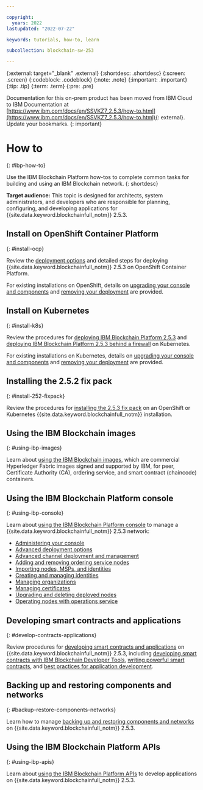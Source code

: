 ```yaml
---

copyright:
  years: 2022
lastupdated: "2022-07-22"

keywords: tutorials, how-to, learn

subcollection: blockchain-sw-253

---
```


{:external: target="_blank" .external}
{:shortdesc: .shortdesc}
{:screen: .screen}
{:codeblock: .codeblock}
{:note: .note}
{:important: .important}
{:tip: .tip}
{:term: .term}
{:pre: .pre}




Documentation for this on-prem product has been moved from IBM Cloud to IBM Documentation at [https://www.ibm.com/docs/en/SSVKZ7_2.5.3/how-to.html](https://www.ibm.com/docs/en/SSVKZ7_2.5.3/how-to.html){: external}. Update your bookmarks.
{: important}

# How to
{: #ibp-how-to}

Use the IBM Blockchain Platform how-tos to complete common tasks for building and using an IBM Blockchain network. 
{: shortdesc}

**Target audience:** This topic is designed for architects, system administrators, and developers who are responsible 
for planning, configuring, and developing applications for {{site.data.keyword.blockchainfull_notm}} 2.5.3.


## Install on OpenShift Container Platform 
{: #install-ocp}

Review the [deployment options](howto-deployment-options.md) and detailed steps for 
deploying {{site.data.keyword.blockchainfull_notm}} 2.5.3 on OpenShift Container Platform. 

For existing installations on OpenShift, details on [upgrading your console and components](howto/console-upgrade-ocp.md) 
and [removing your deployment](howto/console-delete-ocp.md) are provided.


## Install on Kubernetes
{: #install-k8s}

Review the procedures for [deploying IBM Blockchain Platform 2.5.3](howto/console-deploy-k8.md) and 
[deploying IBM Blockchain Platform 2.5.3 behind a firewall](howto/console-deploy-k8-firewall.md) on Kubernetes.

For existing installations on Kubernetes, details on [upgrading your console and components](howto/console-upgrade-k8.md) and 
[removing your deployment](howto/console-delete-k8.md) are provided.


## Installing the 2.5.2 fix pack
{: #install-252-fixpack}

Review the procedures for [installing the 2.5.3 fix pack](howto/console-deploy-k8.md) on an OpenShift or  
Kubernetes {{site.data.keyword.blockchainfull_notm}} installation.


## Using the IBM Blockchain images
{: #using-ibp-images}

Learn about [using the IBM Blockchain images](internal/blockchain_images.md), which are commercial Hyperledger Fabric images 
signed and supported by IBM, for peer, Certificate Authority (CA), ordering service, and smart contract (chaincode) containers. 


## Using the IBM Blockchain Platform console
{: #using-ibp-console}

Learn about [using the IBM Blockchain Platform console](howto-using-ibp-console.md) to manage a {{site.data.keyword.blockchainfull_notm}} 2.5.3 network:

* [Administering your console](howto/console-ocp-manage.md)
* [Advanced deployment options](ibp-console-advanced-deployment.md)
* [Advanced channel deployment and management](ibp-console-advanced-channel.md)
* [Adding and removing ordering service nodes](ibp-console-add-remove-raft.md)
* [Importing nodes, MSPs, and identities](ibp-console-import-nodes.md)
* [Creating and managing identities](ibp-console-identities.md)
* [Managing organizations](ibp-console-organizations.md)
* [Managing certificates](ibp-console-certificates.md)
* [Upgrading and deleting deployed nodes](ibp-console-govern-components.md)
* [Operating nodes with operations service](/blockchain/blockchain-operations_service)


## Developing smart contracts and applications
{: #develop-contracts-applications}

Review procedures for [developing smart contracts and applications](howto-develop.md) on 
{{site.data.keyword.blockchainfull_notm}} 2.5.3, including [developing smart contracts with IBM Blockchain Developer Tools](vscode-extension.md), 
[writing powerful smart contracts](write-powerful-smart-contracts.md), and [best practices for application development](best_practices.md). 


## Backing up and restoring components and networks
{: #backup-restore-components-networks}

Learn how to manage [backing up and restoring components and networks](backup-restore.md) on 
{{site.data.keyword.blockchainfull_notm}} 2.5.3.


## Using the IBM Blockchain Platform APIs
{: #using-ibp-apis}

Learn about [using the IBM Blockchain Platform APIs](howto/ibp-v2-apis.md) to develop applications 
on {{site.data.keyword.blockchainfull_notm}} 2.5.3.
